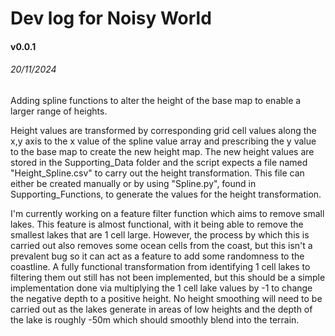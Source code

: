 # Dev log for Noisy World

#### v0.0.1
###### 20/11/2024

<p> Adding spline functions to alter the height of the base map to enable a larger range of heights.</p> 

<p> 
Height values are transformed by corresponding grid cell values along the x,y axis to the x value of the spline value array and prescribing the y value to the base map to create the new height map.
The new height values are stored in the Supporting_Data folder and the script expects a file named "Height_Spline.csv" to carry out the height transformation. This file can either be created manually or by using "Spline.py", found in Supporting_Functions, to generate the values for the height transformation.
</p>

<p>
I'm currently working on a feature filter function which aims to remove small lakes. 
This feature is almost functional, with it being able to remove the smallest lakes that are 1 cell large.
However, the process by which this is carried out also removes some ocean cells from the coast, but this isn't a prevalent bug so it can act as a feature to add some randomness to the coastline.
A fully functional transformation from identifying 1 cell lakes to filtering them out still has not been implemented, but this should be a simple implementation done via multiplying the 1 cell lake values by -1 to change the negative depth to a positive height.
No height smoothing will need to be carried out as the lakes generate in areas of low heights and the depth of the lake is roughly -50m which should smoothly blend into the terrain.
</p>